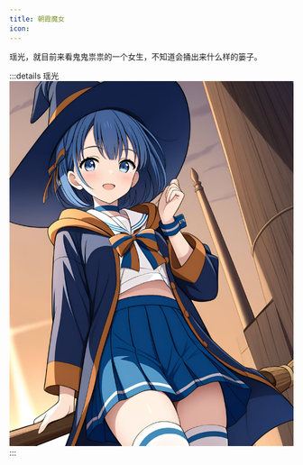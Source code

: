 ```yaml
---
title: 朝霞魔女
icon: 
---
```

瑶光，就目前来看鬼鬼祟祟的一个女生，不知道会捅出来什么样的篓子。

:::details 瑶光
![瑶光](./yaoguang.jpeg)
:::
